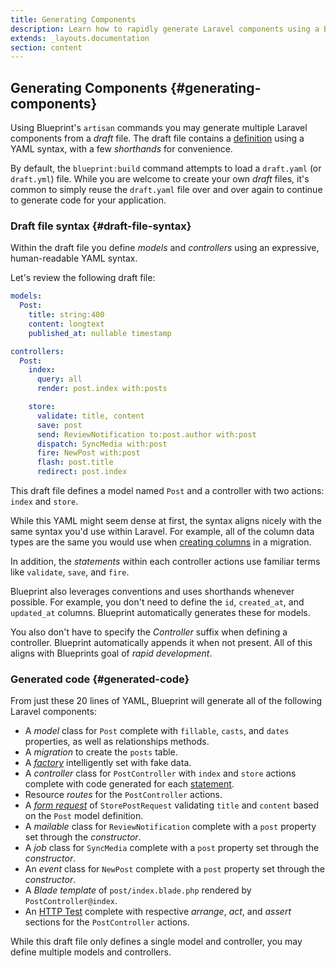 ```yaml
---
title: Generating Components
description: Learn how to rapidly generate Laravel components using a Blueprint draft file.
extends: _layouts.documentation
section: content
---
```

## Generating Components {#generating-components}
Using Blueprint's `artisan` commands you may generate multiple Laravel components from a _draft_ file. The draft file contains a [definition](#defining-components) using a YAML syntax, with a few _shorthands_ for convenience.

By default, the `blueprint:build` command attempts to load a `draft.yaml` (or `draft.yml`) file. While you are welcome to create your own _draft_ files, it's common to simply reuse the `draft.yaml` file over and over again to continue to generate code for your application.

### Draft file syntax {#draft-file-syntax}
Within the draft file you define _models_ and _controllers_ using an expressive, human-readable YAML syntax.

Let's review the following draft file:

```yaml
models:
  Post:
    title: string:400
    content: longtext
    published_at: nullable timestamp

controllers:
  Post:
    index:
      query: all
      render: post.index with:posts

    store:
      validate: title, content
      save: post
      send: ReviewNotification to:post.author with:post
      dispatch: SyncMedia with:post
      fire: NewPost with:post
      flash: post.title
      redirect: post.index
```

This draft file defines a model named `Post` and a controller with two actions: `index` and `store`.

While this YAML might seem dense at first, the syntax aligns nicely with the same syntax you'd use within Laravel. For example, all of the column data types are the same you would use when [creating columns](https://laravel.com/docs/migrations#columns) in a migration.

In addition, the _statements_ within each controller actions use familiar terms like `validate`, `save`, and `fire`.

Blueprint also leverages conventions and uses shorthands whenever possible. For example, you don't need to define the `id`, `created_at`, and `updated_at` columns. Blueprint automatically generates these for models.

You also don't have to specify the _Controller_ suffix when defining a controller. Blueprint automatically appends it when not present. All of this aligns with Blueprints goal of _rapid development_.

### Generated code {#generated-code}
From just these 20 lines of YAML, Blueprint will generate all of the following Laravel components:

- A _model_ class for `Post` complete with `fillable`, `casts`, and `dates` properties, as well as relationships methods.
- A _migration_ to create the `posts` table.
- A [_factory_](https://laravel.com/docs/database-testing) intelligently set with fake data.
- A _controller_ class for `PostController` with `index` and `store` actions complete with code generated for each [statement](#statements).
- Resource _routes_ for the `PostController` actions.
- A [_form request_](https://laravel.com/docs/validation#form-request-validation) of `StorePostRequest` validating `title` and `content` based on the `Post` model definition.
- A _mailable_ class for `ReviewNotification` complete with a `post` property set through the _constructor_.
- A _job_ class for `SyncMedia` complete with a `post` property set through the _constructor_.
- An _event_ class for `NewPost` complete with a `post` property set through the _constructor_.
- A _Blade template_ of `post/index.blade.php` rendered by `PostController@index`.
- An [HTTP Test](https://laravel.com/docs/http-tests) complete with respective _arrange_, _act_, and _assert_ sections for the `PostController` actions.

While this draft file only defines a single model and controller, you may define multiple models and controllers.
